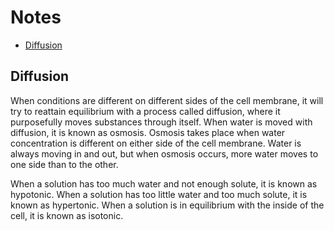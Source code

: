 # Notes

- [Diffusion](#diffusion)

## Diffusion

When conditions are different on different sides of the cell membrane, it will try to reattain equilibrium with a process called diffusion, where it purposefully moves substances through itself. When water is moved with diffusion, it is known as osmosis. Osmosis takes place when water concentration is different on either side of the cell membrane. Water is always moving in and out, but when osmosis occurs, more water moves to one side than to the other.

When a solution has too much water and not enough solute, it is known as hypotonic. When a solution has too little water and too much solute, it is known as hypertonic. When a solution is in equilibrium with the inside of the cell, it is known as isotonic.
